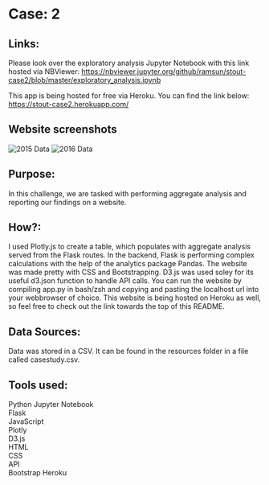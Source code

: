 # Case: 2 

## Links:
Please look over the exploratory analysis Jupyter Notebook with this link hosted via NBViewer: 
https://nbviewer.jupyter.org/github/ramsun/stout-case2/blob/master/exploratory_analysis.ipynb

This app is being hosted for free via Heroku.  You can find the link below:  
https://stout-case2.herokuapp.com/

## Website screenshots
![2015 Data](/readme_assets/2015_data.png "2015 Data")
![2016 Data](/readme_assets/2016_data_with_dropdown_menu.png "2016 Data And Dropdown")

## Purpose:
In this challenge, we are tasked with performing aggregate analysis and reporting our findings on a website.

## How?:
I used Plotly.js to create a table, which populates with aggregate analysis served from the Flask routes.  In the backend, Flask is performing complex calculations with the help of the analytics package Pandas.  The website was made pretty with CSS and Bootstrapping.  D3.js was used soley for its useful d3.json function to handle API calls.  You can run the website by compiling app.py in bash/zsh and copying and pasting the localhost url into your webbrowser of choice.  This website is being hosted on Heroku as well, so feel free to check out the link towards the top of this README.

## Data Sources:
Data was stored in a CSV.  It can be found in the resources folder in a file called casestudy.csv.

## Tools used:
Python
Jupyter Notebook  
Flask  
JavaScript  
Plotly  
D3.js  
HTML  
CSS  
API  
Bootstrap
Heroku  